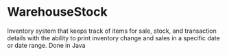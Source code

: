 # WarehouseStock
Inventory system that keeps track of items for sale, stock, and transaction details with the ability to print inventory change and sales in a specific date or date range.
Done in Java
